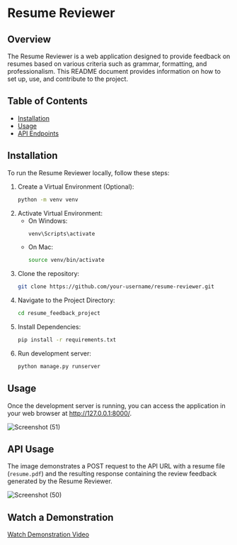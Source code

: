 # Resume Reviewer

## Overview
The Resume Reviewer is a web application designed to provide feedback on resumes based on various criteria such as grammar, formatting, and professionalism. This README document provides information on how to set up, use, and contribute to the project.

## Table of Contents
- [Installation](#installation)
- [Usage](#usage)
- [API Endpoints](#api-usage)

## Installation
To run the Resume Reviewer locally, follow these steps:

1. Create a Virtual Environment (Optional):
   ```bash
   python -m venv venv
   
2. Activate Virtual Environment:
   - On Windows:
     ```bash
     venv\Scripts\activate

   - On Mac:
     ```bash
     source venv/bin/activate

3. Clone the repository:
   ```bash
   git clone https://github.com/your-username/resume-reviewer.git

4. Navigate to the Project Directory:
   ```bash
   cd resume_feedback_project

5. Install Dependencies:
   ```bash
   pip install -r requirements.txt

6. Run development server:
   ```bash
   python manage.py runserver

## Usage
Once the development server is running, you can access the application in your web browser at http://127.0.0.1:8000/.

![Screenshot (51)](https://github.com/rohitsrma/Resume-reviewer/assets/111359305/59c7348d-baf4-4e1b-a947-a6e42f1a1fac)

## API Usage
The image demonstrates a POST request to the API URL with a resume file (`resume.pdf`) and the resulting response containing the review feedback generated by the Resume Reviewer.

![Screenshot (50)](https://github.com/rohitsrma/Resume-reviewer/assets/111359305/a5589639-b05c-4bb3-9b0b-2cbf01c2df15)

## Watch a Demonstration
[Watch Demonstration Video](https://drive.google.com/file/d/16W_ys2716KLxATnb6Gqk8-IZ9N1T92mD/view?usp=sharing)



